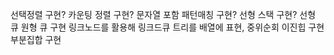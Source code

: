 선택정렬 구현?
카운팅 정렬 구현?
문자열 포함 패턴매칭 구현?
선형 스택 구현?
선형 큐 원형 큐 구현
링크노드를 활용해 링크드큐
트리를 배열에 표현, 중위순회
이진힙 구현
부분집합 구현
